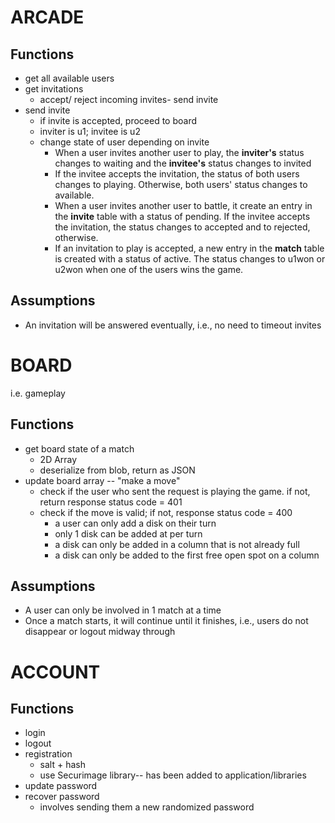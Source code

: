 # ARCADE 

## Functions 
- get all available users
- get invitations
	- accept/ reject incoming invites- send invite 
- send invite 
	- if invite is accepted, proceed to board
	- inviter is u1; invitee is u2
	- change state of user depending on invite
		- When a user invites another user to play, the __inviter's__ status changes to waiting and the __invitee's__ status changes to invited
		- If the invitee accepts the invitation, the status of both users changes to playing. Otherwise, both users' status changes to available. 
		- When a user invites another user to battle, it create an entry in the __invite__ table with a status of pending. If the invitee accepts the invitation, the status changes to accepted and to rejected, otherwise. 
		- If an invitation to play is accepted, a new entry in the __match__ table is created with a status of active. The status changes to u1won or u2won when one of the users wins the game.

## Assumptions 

- An invitation will be answered eventually, i.e., no need to timeout invites

# BOARD 
i.e. gameplay

## Functions 
- get board state of a match
	- 2D Array 
	- deserialize from blob, return as JSON
- update board array -- "make a move"
	- check if the user who sent the request is playing the game. if not, return response status code = 401
	- check if the move is valid; if not, response status code = 400
		- a user can only add a disk on their turn
		- only 1 disk can be added at per turn
		- a disk can only be added in a column that is not already full
		- a disk can only be added to the first free open spot on a column

## Assumptions 
- A user can only be involved in 1 match at a time
- Once a match starts, it will continue until it finishes, i.e., users do not disappear or logout midway through

# ACCOUNT 

## Functions 

- login
- logout
- registration
	- salt + hash
	- use Securimage library-- has been added to application/libraries
- update password
- recover password
	- involves sending them a new randomized password 

